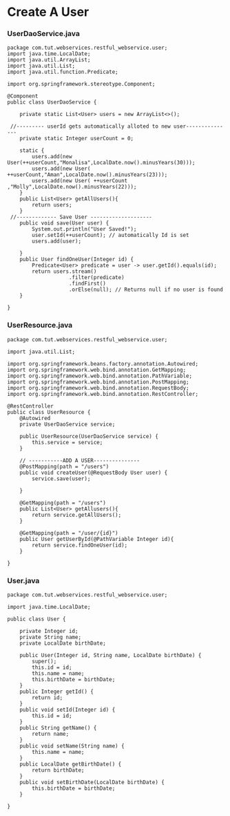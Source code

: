 # Create A User 

### UserDaoService.java
    
    package com.tut.webservices.restful_webservice.user;
    import java.time.LocalDate;
    import java.util.ArrayList;
    import java.util.List;
    import java.util.function.Predicate;
    
    import org.springframework.stereotype.Component;
    
    @Component   
    public class UserDaoService {
    
    	private static List<User> users = new ArrayList<>();
     
     //--------- userId gets automatically alloted to new user---------------
    	private static Integer userCount = 0;
    
    	static {
    		users.add(new User(++userCount,"Monalisa",LocalDate.now().minusYears(30)));
    		users.add(new User( ++userCount,"Aman",LocalDate.now().minusYears(23)));
    		users.add(new User( ++userCount ,"Molly",LocalDate.now().minusYears(22)));
    	}
    	public List<User> getAllUsers(){
    		return users;
    	}
     //------------- Save User --------------------
    	public void save(User user) {
    		System.out.println("User Saved!");
    		user.setId(++userCount); // automatically Id is set
    		users.add(user);
    		
    	}
    	public User findOneUser(Integer id) {
    	    Predicate<User> predicate = user -> user.getId().equals(id);
    	    return users.stream()
    	                .filter(predicate)
    	                .findFirst()
    	                .orElse(null); // Returns null if no user is found
    	}
    
    }

### UserResource.java

    package com.tut.webservices.restful_webservice.user;
    
    import java.util.List;
    
    import org.springframework.beans.factory.annotation.Autowired;
    import org.springframework.web.bind.annotation.GetMapping;
    import org.springframework.web.bind.annotation.PathVariable;
    import org.springframework.web.bind.annotation.PostMapping;
    import org.springframework.web.bind.annotation.RequestBody;
    import org.springframework.web.bind.annotation.RestController;
    
    @RestController
    public class UserResource {
    	@Autowired
    	private UserDaoService service;
    	
    	public UserResource(UserDaoService service) {
    		this.service = service;
    	}
    	
    	// -----------ADD A USER---------------
    	@PostMapping(path = "/users")
    	public void createUser(@RequestBody User user) {
    		service.save(user);
    		
    	}
    	
    	@GetMapping(path = "/users")
    	public List<User> getAllusers(){
    		return service.getAllUsers();
    	}
    	
    	@GetMapping(path = "/user/{id}")
    	public User getUserById(@PathVariable Integer id){
    		return service.findOneUser(id);
    	}
    
    }

### User.java

    
    package com.tut.webservices.restful_webservice.user;
    
    import java.time.LocalDate;
    
    public class User {
    	
    	private Integer id;
    	private String name;
    	private LocalDate birthDate;
    	
    	public User(Integer id, String name, LocalDate birthDate) {
    		super();
    		this.id = id;
    		this.name = name;
    		this.birthDate = birthDate;
    	}
    	public Integer getId() {
    		return id;
    	}
    	public void setId(Integer id) {
    		this.id = id;
    	}
    	public String getName() {
    		return name;
    	}
    	public void setName(String name) {
    		this.name = name;
    	}
    	public LocalDate getBirthDate() {
    		return birthDate;
    	}
    	public void setBirthDate(LocalDate birthDate) {
    		this.birthDate = birthDate;
    	}
    
    }
    
